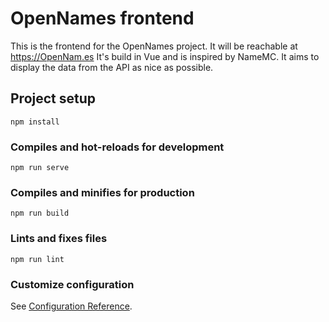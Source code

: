 # OpenNames frontend

This is the frontend for the OpenNames project. It will be reachable at https://OpenNam.es
It's build in Vue and is inspired by NameMC. It aims to display the data from the API as nice as possible.

## Project setup
```
npm install
```

### Compiles and hot-reloads for development
```
npm run serve
```

### Compiles and minifies for production
```
npm run build
```

### Lints and fixes files
```
npm run lint
```

### Customize configuration
See [Configuration Reference](https://cli.vuejs.org/config/).
